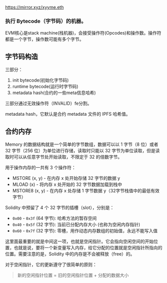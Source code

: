 https://mirror.xyz/xyyme.eth

### 执行 Bytecode（字节码）的机器。

EVM核心是stack machine(栈机器)，会接受操作符(Opcodes)和操作数。操作符都是一个字节，操作数可能有多个字节。



## 字节码构造

三部分：

1. init bytecode(初始化字节码)
2. runtime bytecode(运行时字节码)
3. metadata hash(合约的一些meta信息哈希)

三部分通过无效操作符（INVALID）fe分割。



metadata hash，它默认是合约 metadata 文件的 IPFS 哈希值。



## 合约内存

Memory 的数据结构就是一个简单的字节数组，数据可以以 1 字节（8 位）或者 32 字节（256 位）为单位进行存储，读取时只能以 32 字节为单位读取，但是读取时可以从任意字节处开始读取，不限定于 32 的倍数字节。

用于操作内存的一共有 3 个操作符：

- MSTORE (x, y) - 在内存 x 处开始存储 32 字节的数据 y
- MLOAD (x) - 将内存 x 处开始的 32 字节数据加载到栈中
- MSTORE8 (x, y) - 在内存 x 处存储 1 字节数据 y（32字节栈值中的最低有效字节）

Solidity 中预留了 4 个 32 字节的插槽（slot），分别是：

- `0x00` - `0x3f` (64 字节): 哈希方法的暂存空间
- `0x40` - `0x5f` (32 字节): 当前已分配内存大小 (也称为空闲内存指针)
- `0x60` - `0x7f` (32 字节): 零槽，用作动态内存数组的初始值，永远不能写入值

这里面最重要的就是中间这一项，也就是空闲指针。它会指向空闲空间的开始位置，也就是说，要将一个新变量写入内存，给它分配的位置就是空闲指针所指向的位置。需要注意的是，Solidity 中的内存是不会被释放（free）的。

对于空闲指针，它的更新遵守了很简单的原则：

> 新的空闲指针位置 = 旧的空闲指针位置 + 分配的数据大小